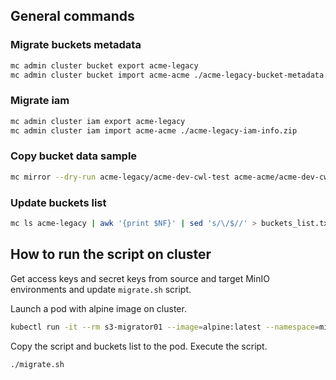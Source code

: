 ## General commands

### Migrate buckets metadata

```bash
mc admin cluster bucket export acme-legacy
mc admin cluster bucket import acme-acme ./acme-legacy-bucket-metadata.zip
```

### Migrate iam

```bash
mc admin cluster iam export acme-legacy
mc admin cluster iam import acme-acme ./acme-legacy-iam-info.zip
```

### Copy bucket data sample

```bash
mc mirror --dry-run acme-legacy/acme-dev-cwl-test acme-acme/acme-dev-cwl-test
```

### Update buckets list

```bash
mc ls acme-legacy | awk '{print $NF}' | sed 's/\/$//' > buckets_list.txt
```

## How to run the script on cluster

Get access keys and secret keys from source and target MinIO environments and update `migrate.sh` script.

Launch a pod with alpine image on cluster.

```bash
kubectl run -it --rm s3-migrator01 --image=alpine:latest --namespace=minio-operator --restart=Never -- sh
```

Copy the script and buckets list to the pod.
Execute the script.

```bash
./migrate.sh
```
